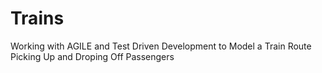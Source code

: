 # Trains
Working with AGILE and Test Driven Development to Model a Train Route Picking Up and Droping Off Passengers
